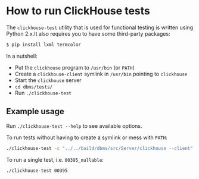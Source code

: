# How to run ClickHouse tests

The `clickhouse-test` utility that is used for functional testing is written using Python 2.x.It also requires you to have some third-party packages:

```bash
$ pip install lxml termcolor
```

In a nutshell:

- Put the `clickhouse` program to `/usr/bin` (or `PATH`)
- Create a `clickhouse-client` symlink in `/usr/bin` pointing to `clickhouse`
- Start the `clickhouse` server
- `cd dbms/tests/`
- Run `./clickhouse-test`

## Example usage

Run `./clickhouse-test --help` to see available options.

To run tests without having to create a symlink or mess with `PATH`:

```bash
./clickhouse-test -c "../../build/dbms/src/Server/clickhouse --client"
```

To run a single test, i.e. `00395_nullable`:

```bash
./clickhouse-test 00395
```

